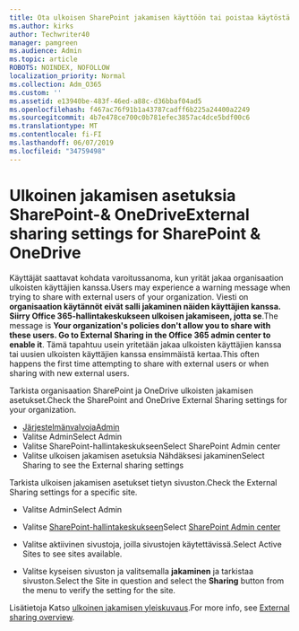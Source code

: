 ```yaml
---
title: Ota ulkoisen SharePoint jakamisen käyttöön tai poistaa käytöstä
ms.author: kirks
author: Techwriter40
manager: pamgreen
ms.audience: Admin
ms.topic: article
ROBOTS: NOINDEX, NOFOLLOW
localization_priority: Normal
ms.collection: Adm_O365
ms.custom: ''
ms.assetid: e13940be-483f-46ed-a88c-d36bbaf04ad5
ms.openlocfilehash: f467ac76f91b1a43787cadff6b225a24400a2249
ms.sourcegitcommit: 4b7e478ce700c0b781efec3857ac4dce5bdf00c6
ms.translationtype: MT
ms.contentlocale: fi-FI
ms.lasthandoff: 06/07/2019
ms.locfileid: "34759498"
---
```

# <a name="external-sharing-settings-for-sharepoint--onedrive"></a><span data-ttu-id="c3aeb-102">Ulkoinen jakamisen asetuksia SharePoint-& OneDrive</span><span class="sxs-lookup"><span data-stu-id="c3aeb-102">External sharing settings for SharePoint & OneDrive</span></span>

<span data-ttu-id="c3aeb-103">Käyttäjät saattavat kohdata varoitussanoma, kun yrität jakaa organisaation ulkoisten käyttäjien kanssa.</span><span class="sxs-lookup"><span data-stu-id="c3aeb-103">Users may experience a warning message when trying to share with external users of your organization.</span></span> <span data-ttu-id="c3aeb-104">Viesti on **organisaation käytännöt eivät salli jakaminen näiden käyttäjien kanssa. Siirry Office 365-hallintakeskukseen ulkoisen jakamiseen, jotta se**.</span><span class="sxs-lookup"><span data-stu-id="c3aeb-104">The message is **Your organization's policies don't allow you to share with these users. Go to External Sharing in the Office 365 admin center to enable it**.</span></span> <span data-ttu-id="c3aeb-105">Tämä tapahtuu usein yritetään jakaa ulkoisten käyttäjien kanssa tai uusien ulkoisten käyttäjien kanssa ensimmäistä kertaa.</span><span class="sxs-lookup"><span data-stu-id="c3aeb-105">This often happens the first time attempting to share with external users or when sharing with new external users.</span></span>

<span data-ttu-id="c3aeb-106">Tarkista organisaation SharePoint ja OneDrive ulkoisten jakamisen asetukset.</span><span class="sxs-lookup"><span data-stu-id="c3aeb-106">Check the SharePoint and OneDrive External Sharing settings for your organization.</span></span>

- [<span data-ttu-id="c3aeb-107">Järjestelmänvalvoja</span><span class="sxs-lookup"><span data-stu-id="c3aeb-107">Admin</span></span>](https://admin.microsoft.com/AdminPortal/Home#/homepage">https://admin.microsoft.com/)
- <span data-ttu-id="c3aeb-108">Valitse Admin</span><span class="sxs-lookup"><span data-stu-id="c3aeb-108">Select Admin</span></span>
- <span data-ttu-id="c3aeb-109">Valitse SharePoint-hallintakeskukseen</span><span class="sxs-lookup"><span data-stu-id="c3aeb-109">Select SharePoint Admin center</span></span>
- <span data-ttu-id="c3aeb-110">Valitse ulkoisen jakamisen asetuksia Nähdäksesi jakaminen</span><span class="sxs-lookup"><span data-stu-id="c3aeb-110">Select Sharing to see the External sharing settings</span></span>

<span data-ttu-id="c3aeb-111">Tarkista ulkoisen jakamisen asetukset tietyn sivuston.</span><span class="sxs-lookup"><span data-stu-id="c3aeb-111">Check the External Sharing settings for a specific site.</span></span>

- <span data-ttu-id="c3aeb-112">Valitse Admin</span><span class="sxs-lookup"><span data-stu-id="c3aeb-112">Select Admin</span></span>

- <span data-ttu-id="c3aeb-113">Valitse [SharePoint-hallintakeskukseen](https://admin.microsoft.com/AdminPortal/Home#/homepage">https://admin.microsoft.com/)</span><span class="sxs-lookup"><span data-stu-id="c3aeb-113">Select [SharePoint Admin center](https://admin.microsoft.com/AdminPortal/Home#/homepage">https://admin.microsoft.com/)</span></span>

- <span data-ttu-id="c3aeb-114">Valitse aktiivinen sivustoja, joilla sivustojen käytettävissä.</span><span class="sxs-lookup"><span data-stu-id="c3aeb-114">Select Active Sites to see sites available.</span></span>
- <span data-ttu-id="c3aeb-115">Valitse kyseisen sivuston ja valitsemalla **jakaminen** ja tarkistaa sivuston.</span><span class="sxs-lookup"><span data-stu-id="c3aeb-115">Select the Site in question and select the **Sharing** button from the menu to verify the setting for the site.</span></span>

<span data-ttu-id="c3aeb-116">Lisätietoja Katso [ulkoinen jakamisen yleiskuvaus](https://docs.microsoft.com/sharepoint/external-sharing-overview).</span><span class="sxs-lookup"><span data-stu-id="c3aeb-116">For more info, see [External sharing overview](https://docs.microsoft.com/sharepoint/external-sharing-overview).</span></span>